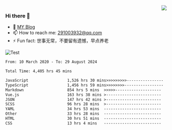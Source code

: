 <img align='right' src='https://github-readme-stats.vercel.app/api?username=niaogege&show_icons=true&theme=radical'/>

### Hi there 👋

- 🌱 [MY Blog](https://bythewayer.com/)
- 📫 How to reach me: 291003932@qq.com
- ⚡ Fun fact:  世事无常，不要留有遗憾，早点养老

![Test](https://github-readme-stats.vercel.app/api/top-langs/?username=niaogege&layout=compact)

<!--START_SECTION:waka-->

```txt
From: 10 March 2020 - To: 29 August 2024

Total Time: 4,405 hrs 45 mins

JavaScript                 1,526 hrs 30 mins>>>>>>>>>----------------   34.65 %
TypeScript                 1,456 hrs 59 mins>>>>>>>>-----------------   33.07 %
Markdown                   854 hrs 5 mins  >>>>>--------------------   19.39 %
Vue.js                     163 hrs 38 mins >------------------------   03.71 %
JSON                       147 hrs 42 mins >------------------------   03.35 %
SCSS                       96 hrs 28 mins  >------------------------   02.19 %
YAML                       34 hrs 53 mins  -------------------------   00.79 %
Other                      33 hrs 28 mins  -------------------------   00.76 %
HTML                       30 hrs 51 mins  -------------------------   00.70 %
CSS                        13 hrs 4 mins   -------------------------   00.30 %
```

<!--END_SECTION:waka-->
